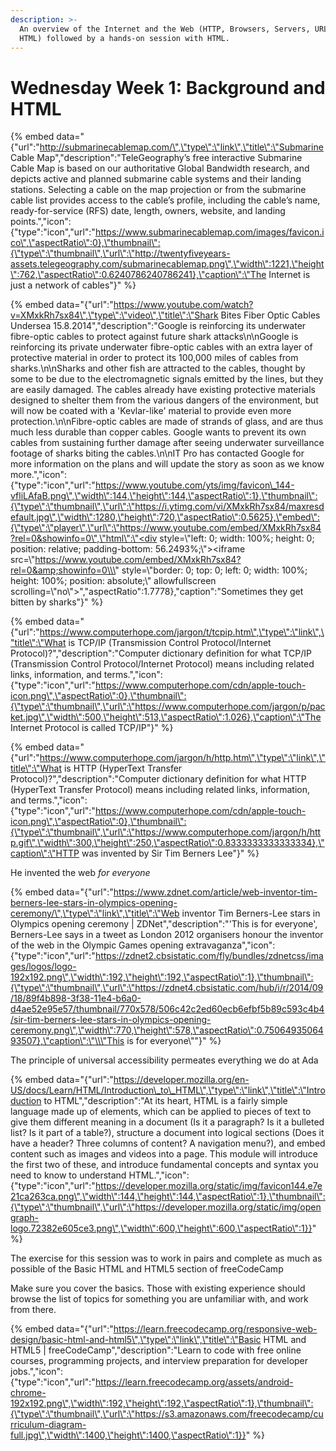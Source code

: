 ```yaml
---
description: >-
  An overview of the Internet and the Web (HTTP, Browsers, Servers, URLs and
  HTML) followed by a hands-on session with HTML.
---
```


# Wednesday Week 1: Background and HTML

{% embed data="{\"url\":\"http://submarinecablemap.com/\",\"type\":\"link\",\"title\":\"Submarine Cable Map\",\"description\":\"TeleGeography’s free interactive Submarine Cable Map is based on our authoritative Global Bandwidth research, and depicts active and planned submarine cable systems and their landing stations. Selecting a cable on the map projection or from the submarine cable list provides access to the cable’s profile, including the cable’s name, ready-for-service \(RFS\) date, length, owners, website, and landing points.\",\"icon\":{\"type\":\"icon\",\"url\":\"https://www.submarinecablemap.com/images/favicon.ico\",\"aspectRatio\":0},\"thumbnail\":{\"type\":\"thumbnail\",\"url\":\"http://twentyfiveyears-assets.telegeography.com/submarinecablemap.png\",\"width\":1221,\"height\":762,\"aspectRatio\":0.6240786240786241},\"caption\":\"The Internet is just a network of cables\"}" %}

{% embed data="{\"url\":\"https://www.youtube.com/watch?v=XMxkRh7sx84\",\"type\":\"video\",\"title\":\"Shark Bites Fiber Optic Cables Undersea 15.8.2014\",\"description\":\"Google is reinforcing its underwater fibre-optic cables to protect against future shark attacks\\n\\nGoogle is reinforcing its private underwater fibre-optic cables with an extra layer of protective material in order to protect its 100,000 miles of cables from sharks.\\n\\nSharks and other fish are attracted to the cables, thought by some to be due to the electromagnetic signals emitted by the lines, but they are easily damaged. The cables already have existing protective materials designed to shelter them from the various dangers of the environment, but will now be coated with a \'Kevlar-like\' material to provide even more protection.\\n\\nFibre-optic cables are made of strands of glass, and are thus much less durable than copper cables. Google wants to prevent its own cables from sustaining further damage after seeing underwater surveillance footage of sharks biting the cables.\\n\\nIT Pro has contacted Google for more information on the plans and will update the story as soon as we know more.\",\"icon\":{\"type\":\"icon\",\"url\":\"https://www.youtube.com/yts/img/favicon\_144-vfliLAfaB.png\",\"width\":144,\"height\":144,\"aspectRatio\":1},\"thumbnail\":{\"type\":\"thumbnail\",\"url\":\"https://i.ytimg.com/vi/XMxkRh7sx84/maxresdefault.jpg\",\"width\":1280,\"height\":720,\"aspectRatio\":0.5625},\"embed\":{\"type\":\"player\",\"url\":\"https://www.youtube.com/embed/XMxkRh7sx84?rel=0&showinfo=0\",\"html\":\"<div style=\\\"left: 0; width: 100%; height: 0; position: relative; padding-bottom: 56.2493%;\\\"><iframe src=\\\"https://www.youtube.com/embed/XMxkRh7sx84?rel=0&amp;showinfo=0\\\" style=\\\"border: 0; top: 0; left: 0; width: 100%; height: 100%; position: absolute;\\\" allowfullscreen scrolling=\\\"no\\\"></iframe></div>\",\"aspectRatio\":1.7778},\"caption\":\"Sometimes they get bitten by sharks\"}" %}

{% embed data="{\"url\":\"https://www.computerhope.com/jargon/t/tcpip.htm\",\"type\":\"link\",\"title\":\"What is TCP/IP \(Transmission Control Protocol/Internet Protocol\)?\",\"description\":\"Computer dictionary definition for what TCP/IP \(Transmission Control Protocol/Internet Protocol\) means including related links, information, and terms.\",\"icon\":{\"type\":\"icon\",\"url\":\"https://www.computerhope.com/cdn/apple-touch-icon.png\",\"aspectRatio\":0},\"thumbnail\":{\"type\":\"thumbnail\",\"url\":\"https://www.computerhope.com/jargon/p/packet.jpg\",\"width\":500,\"height\":513,\"aspectRatio\":1.026},\"caption\":\"The Internet Protocol is called TCP/IP\"}" %}

{% embed data="{\"url\":\"https://www.computerhope.com/jargon/h/http.htm\",\"type\":\"link\",\"title\":\"What is HTTP \(HyperText Transfer Protocol\)?\",\"description\":\"Computer dictionary definition for what HTTP \(HyperText Transfer Protocol\) means including related links, information, and terms.\",\"icon\":{\"type\":\"icon\",\"url\":\"https://www.computerhope.com/cdn/apple-touch-icon.png\",\"aspectRatio\":0},\"thumbnail\":{\"type\":\"thumbnail\",\"url\":\"https://www.computerhope.com/jargon/h/http.gif\",\"width\":300,\"height\":250,\"aspectRatio\":0.8333333333333334},\"caption\":\"HTTP was invented by Sir Tim Berners Lee\"}" %}

He invented the web _for everyone_

{% embed data="{\"url\":\"https://www.zdnet.com/article/web-inventor-tim-berners-lee-stars-in-olympics-opening-ceremony/\",\"type\":\"link\",\"title\":\"Web inventor Tim Berners-Lee stars in Olympics opening ceremony \| ZDNet\",\"description\":\"\'This is for everyone\', Berners-Lee says in a tweet as London 2012 organisers honour the inventor of the web in the Olympic Games opening extravaganza\",\"icon\":{\"type\":\"icon\",\"url\":\"https://zdnet2.cbsistatic.com/fly/bundles/zdnetcss/images/logos/logo-192x192.png\",\"width\":192,\"height\":192,\"aspectRatio\":1},\"thumbnail\":{\"type\":\"thumbnail\",\"url\":\"https://zdnet4.cbsistatic.com/hub/i/r/2014/09/18/89f4b898-3f38-11e4-b6a0-d4ae52e95e57/thumbnail/770x578/506c42c2ed60ecb6efbf5b89c593c4b4/sir-tim-berners-lee-stars-in-olympics-opening-ceremony.png\",\"width\":770,\"height\":578,\"aspectRatio\":0.7506493506493507},\"caption\":\"\\\"This is for everyone\\\"\"}" %}

The principle of universal accessibility permeates everything we do at Ada

{% embed data="{\"url\":\"https://developer.mozilla.org/en-US/docs/Learn/HTML/Introduction\_to\_HTML\",\"type\":\"link\",\"title\":\"Introduction to HTML\",\"description\":\"At its heart, HTML is a fairly simple language made up of elements, which can be applied to pieces of text to give them different meaning in a document \(Is it a paragraph? Is it a bulleted list? Is it part of a table?\), structure a document into logical sections \(Does it have a header? Three columns of content? A navigation menu?\), and embed content such as images and videos into a page. This module will introduce the first two of these, and introduce fundamental concepts and syntax you need to know to understand HTML.\",\"icon\":{\"type\":\"icon\",\"url\":\"https://developer.mozilla.org/static/img/favicon144.e7e21ca263ca.png\",\"width\":144,\"height\":144,\"aspectRatio\":1},\"thumbnail\":{\"type\":\"thumbnail\",\"url\":\"https://developer.mozilla.org/static/img/opengraph-logo.72382e605ce3.png\",\"width\":600,\"height\":600,\"aspectRatio\":1}}" %}

The exercise for this session was to work in pairs and complete as much as possible of the Basic HTML and HTML5 section of freeCodeCamp

Make sure you cover the basics. Those with existing experience should browse the list of topics for something you are unfamiliar with, and work from there.

{% embed data="{\"url\":\"https://learn.freecodecamp.org/responsive-web-design/basic-html-and-html5\",\"type\":\"link\",\"title\":\"Basic HTML and HTML5 \| freeCodeCamp\",\"description\":\"Learn to code with free online courses, programming projects, and interview preparation for developer jobs.\",\"icon\":{\"type\":\"icon\",\"url\":\"https://learn.freecodecamp.org/assets/android-chrome-192x192.png\",\"width\":192,\"height\":192,\"aspectRatio\":1},\"thumbnail\":{\"type\":\"thumbnail\",\"url\":\"https://s3.amazonaws.com/freecodecamp/curriculum-diagram-full.jpg\",\"width\":1400,\"height\":1400,\"aspectRatio\":1}}" %}

